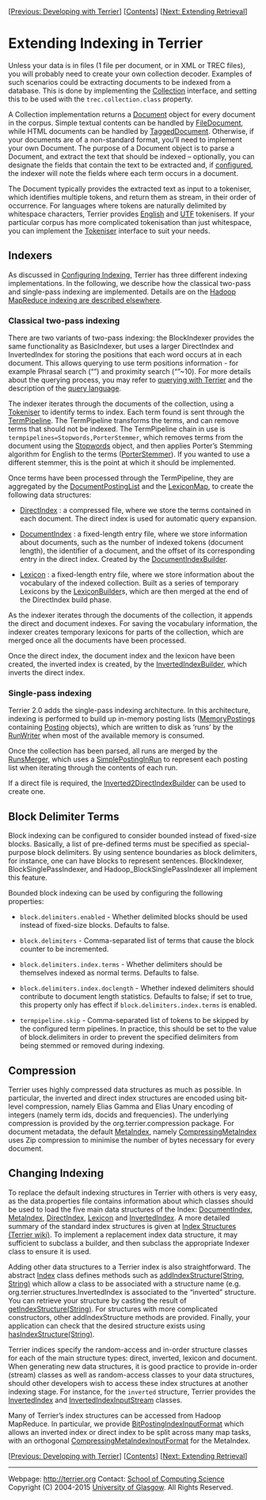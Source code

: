 <span>\[</span>[Previous: Developing with Terrier](terrier_develop.html)<span>\]</span> <span>\[</span>[Contents](index.html)<span>\]</span> <span>\[</span>[Next: Extending Retrieval](extend_retrieval.html)<span>\]</span>

Extending Indexing in Terrier
=============================

Unless your data is in files (1 file per document, or in XML or TREC files), you will probably need to create your own collection decoder. Examples of such scenarios could be extracting documents to be indexed from a database. This is done by implementing the [Collection](javadoc/org/terrier/indexing/Collection.html) interface, and setting this to be used with the `trec.collection.class` property.

A Collection implementation returns a [Document](javadoc/org/terrier/indexing/Document.html) object for every document in the corpus. Simple textual contents can be handled by [FileDocument](javadoc/org/terrier/indexing/FileDocument.html), while HTML documents can be handled by [TaggedDocument](javadoc/org/terrier/indexing/TaggedDocument.html). Otherwise, if your documents are of a non-standard format, you’ll need to implement your own Document. The purpose of a Document object is to parse a Document, and extract the text that should be indexed – optionally, you can designate the fields that contain the text to be extracted and, if [configured](configure_indexing.html#fields), the indexer will note the fields where each term occurs in a document.

The Document typically provides the extracted text as input to a tokeniser, which identifies multiple tokens, and return them as stream, in their order of occurrence. For languages where tokens are naturally delimited by whitespace characters, Terrier provides [English](javadoc/org/terrier/indexing/tokenisation/EnglishTokeniser.html) and [UTF](javadoc/org/terrier/indexing/tokenisation/UTFTokeniser.html) tokenisers. If your particular corpus has more complicated tokenisation than just whitespace, you can implement the [Tokeniser](javadoc/org/terrier/indexing/tokenisation/Tokeniser.html) interface to suit your needs.

Indexers
--------

As discussed in [Configuring Indexing](configure_indexing.html), Terrier has three different indexing implementations. In the following, we describe how the classical two-pass and single-pass indexing are implemented. Details are on the [Hadoop MapReduce indexing are described elsewhere](hadoop_indexing.html).

### Classical two-pass indexing

There are two variants of two-pass indexing: the BlockIndexer provides the same functionality as BasicIndexer, but uses a larger DirectIndex and InvertedIndex for storing the positions that each word occurs at in each document. This allows querying to use term positions information - for example Phrasal search (“”) and proximity search (“”~10). For more details about the querying process, you may refer to [querying with Terrier](extend_retrieval.html) and the description of the [query language](querylanguage.html).

The indexer iterates through the documents of the collection, using a [Tokeniser](javadoc/org/terrier/indexing/tokenisation/Tokeniser.html) to identify terms to index. Each term found is sent through the [TermPipeline](javadoc/org/terrier/terms/TermPipeline.html). The TermPipeline transforms the terms, and can remove terms that should not be indexed. The TermPipeline chain in use is `termpipelines=Stopwords,PorterStemmer`, which removes terms from the document using the [Stopwords](javadoc/org/terrier/terms/Stopwords.html) object, and then applies Porter’s Stemming algorithm for English to the terms ([PorterStemmer](javadoc/org/terrier/terms/PorterStemmer.html)). If you wanted to use a different stemmer, this is the point at which it should be implemented.

Once terms have been processed through the TermPipeline, they are aggregated by the [DocumentPostingList](javadoc/org/terrier/structures/indexing/DocumentPostingList.html) and the [LexiconMap](javadoc/org/terrier/structures/indexing/LexiconMap.html), to create the following data structures:

-   [DirectIndex](javadoc/org/terrier/structures/bit/DirectIndex.html) : a compressed file, where we store the terms contained in each document. The direct index is used for automatic query expansion.

-   [DocumentIndex](javadoc/org/terrier/structures/DocumentIndex.html) : a fixed-length entry file, where we store information about documents, such as the number of indexed tokens (document length), the identifier of a document, and the offset of its corresponding entry in the direct index. Created by the [DocumentIndexBuilder](javadoc/org/terrier/structures/indexing/DocumentIndexBuilder.html).

-   [Lexicon](javadoc/org/terrier/structures/Lexicon.html) : a fixed-length entry file, where we store information about the vocabulary of the indexed collection. Built as a series of temporary Lexicons by the [LexiconBuilder](javadoc/org/terrier/structures/indexing/LexiconBuilder.html)s, which are then merged at the end of the DirectIndex build phase.

As the indexer iterates through the documents of the collection, it appends the direct and document indexes. For saving the vocabulary information, the indexer creates temporary lexicons for parts of the collection, which are merged once all the documents have been processed.

Once the direct index, the document index and the lexicon have been created, the inverted index is created, by the [InvertedIndexBuilder](javadoc/org/terrier/structures/indexing/classical/InvertedIndexBuilder.html), which inverts the direct index.

### Single-pass indexing

Terrier 2.0 adds the single-pass indexing architecture. In this architecture, indexing is performed to build up in-memory posting lists ([MemoryPostings](javadoc/org/terrier/structures/indexing/singlepass/MemoryPostings.html) containing [Posting](javadoc/org/terrier/structures/indexing/singlepass/Posting.html) objects), which are written to disk as ‘runs’ by the [RunWriter](javadoc/org/terrier/structures/indexing/singlepass/RunWriter.html) when most of the available memory is consumed.

Once the collection has been parsed, all runs are merged by the [RunsMerger](javadoc/org/terrier/structures/indexing/singlepass/RunsMerger.html), which uses a [SimplePostingInRun](javadoc/org/terrier/structures/indexing/singlepass/SimplePostingInRun.html) to represent each posting list when iterating through the contents of each run.

If a direct file is required, the [Inverted2DirectIndexBuilder](javadoc/org/terrier/structures/indexing/singlepass/Inverted2DirectIndexBuilder.html) can be used to create one.

Block Delimiter Terms
---------------------

Block indexing can be configured to consider bounded instead of fixed-size blocks. Basically, a list of pre-defined terms must be specified as special-purpose block delimiters. By using sentence boundaries as block delimiters, for instance, one can have blocks to represent sentences. BlockIndexer, BlockSinglePassIndexer, and Hadoop\_BlockSinglePassIndexer all implement this feature.

Bounded block indexing can be used by configuring the following properties:

-   `block.delimiters.enabled` - Whether delimited blocks should be used instead of fixed-size blocks. Defaults to false.

-   `block.delimiters` - Comma-separated list of terms that cause the block counter to be incremented.

-   `block.delimiters.index.terms` - Whether delimiters should be themselves indexed as normal terms. Defaults to false.

-   `block.delimiters.index.doclength` - Whether indexed delimiters should contribute to document length statistics. Defaults to false; if set to true, this property only has effect if `block.delimiters.index.terms` is enabled.

-   `termpipeline.skip` - Comma-separated list of tokens to be skipped by the configured term pipelines. In practice, this should be set to the value of block.delimiters in order to prevent the specified delimiters from being stemmed or removed during indexing.

Compression
-----------

Terrier uses highly compressed data structures as much as possible. In particular, the inverted and direct index structures are encoded using bit-level compression, namely Elias Gamma and Elias Unary encoding of integers (namely term ids, docids and frequencies). The underlying compression is provided by the org.terrier.compression package. For document metadata, the default [MetaIndex](javadoc/org/terrier/structures/MetaIndex.html), namely [CompressingMetaIndex](javadoc/org/terrier/structures/CompressingMetaIndex.html) uses Zip compression to minimise the number of bytes necessary for every document.

Changing Indexing
-----------------

To replace the default indexing structures in Terrier with others is very easy, as the data.properties file contains information about which classes should be used to load the five main data structures of the Index: [DocumentIndex](javadoc/org/terrier/structures/DocumentIndex.html), [MetaIndex](javadoc/org/terrier/structures/MetaIndex.html), [DirectIndex](javadoc/org/terrier/structures/bit/DirectIndex.html), [Lexicon](javadoc/org/terrier/structures/Lexicon.html) and [InvertedIndex](javadoc/org/terrier/structures/bit/InvertedIndex.html). A more detailed summary of the standard index structures is given at [Index Structures (Terrier wiki)](http://ir.dcs.gla.ac.uk/wiki/Terrier/IndexStructures). To implement a replacement index data structure, it may sufficient to subclass a builder, and then subclass the appropriate Indexer class to ensure it is used.

Adding other data structures to a Terrier index is also straightforward. The abstract [Index](javadoc/org/terrier/structures/Index.html) class defines methods such as [addIndexStructure(String, String)](javadoc/org/terrier/structures/Index.html#addIndexStructure(java.lang.String,%20java.lang.String)) which allow a class to be associated with a structure name (e.g. org.terrier.structures.InvertedIndex is associated to the “inverted” structure. You can retrieve your structure by casting the result of [getIndexStructure(String)](javadoc/org/terrier/structures/Index.html#getIndexStructure(java.lang.String)). For structures with more complicated constructors, other addIndexStructure methods are provided. Finally, your application can check that the desired structure exists using [hasIndexStructure(String)](javadoc/org/terrier/structures/Index.html#hasIndexStructure(java.lang.String)).

Terrier indices specify the random-access and in-order structure classes for each of the main structure types: direct, inverted, lexicon and document. When generating new data structures, it is good practice to provide in-order (stream) classes as well as random-access classes to your data structures, should other developers wish to access these index structures at another indexing stage. For instance, for the `inverted` structure, Terrier provides the [InvertedIndex](javadoc/org/terrier/structures/bit/InvertedIndex.html) and [InvertedIndexInputStream](javadoc/org/terrier/structures/bit/InvertedIndexInputStream.html) classes.

Many of Terrier’s index structures can be accessed from Hadoop MapReduce. In particular, we provide [BitPostingIndexInputFormat](javadoc/org/terrier/structures/indexing/singlepass/hadoop/BitPostingIndexInputFormat.html) which allows an inverted index or direct index to be split across many map tasks, with an orthogonal [CompressingMetaIndexInputFormat](javadoc/org/terrier/structures/CompressingMetaIndex.CompressingMetaIndexInputFormat.html) for the MetaIndex.

<span>\[</span>[Previous: Developing with Terrier](terrier_develop.html)<span>\]</span> <span>\[</span>[Contents](index.html)<span>\]</span> <span>\[</span>[Next: Extending Retrieval](extend_retrieval.html)<span>\]</span>

------------------------------------------------------------------------

Webpage: <http://terrier.org>
Contact: [](mailto:terrier@dcs.gla.ac.uk)
[School of Computing Science](http://www.dcs.gla.ac.uk/)
Copyright (C) 2004-2015 [University of Glasgow](http://www.gla.ac.uk/). All Rights Reserved.
